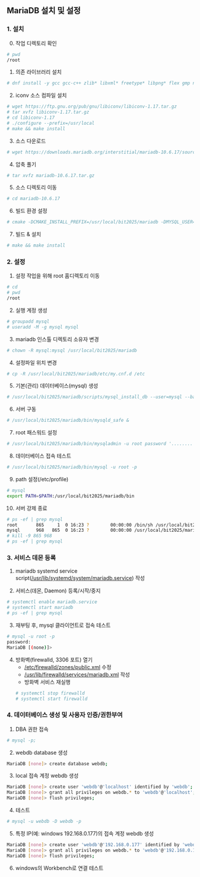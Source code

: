 ## MariaDB 설치 및 설정

### 1. 설치

0. 작업 디렉토리 확인
```bash
# pwd
/root
```

1. 의존 라이브러리 설치
```bash
# dnf install -y gcc gcc-c++ zlib* libxml* freetype* libpng* flex gmp ncurses-devel gnutls-devel libaio
```
2. iconv 소스 컴파일 설치
```bash
# wget https://ftp.gnu.org/pub/gnu/libiconv/libiconv-1.17.tar.gz
# tar xvfz libiconv-1.17.tar.gz
# cd libiconv-1.17
# ./configure --prefix=/usr/local
# make && make install
```

3. 소스 다운로드
```bash
# wget https://downloads.mariadb.org/interstitial/mariadb-10.6.17/source/mariadb-10.6.17.tar.gz 
```

4. 압축 풀기
```bash
# tar xvfz mariadb-10.6.17.tar.gz
```

5. 소스 디렉토리 이동
```bash
# cd mariadb-10.6.17
```

6. 빌드 환경 설정 
```bash
# cmake -DCMAKE_INSTALL_PREFIX=/usr/local/bit2025/mariadb -DMYSQL_USER=mysql -DMYSQL_TCP_PORT=3306 -DMYSQL_DATADIR=/usr/local/bit2025/mariadb/data -DMYSQL_UNIX_ADDR=/usr/local/bit2025/mariadb/tmp/mariadb.sock -DINSTALL_SYSCONFDIR=/usr/local/bit2025/mariadb/etc -DINSTALL_SYSCONF2DIR=/usr/local/bit2025/mariadb/etc/my.cnf.d -DDEFAULT_CHARSET=utf8 -DDEFAULT_COLLATION=utf8_general_ci -DWITH_EXTRA_CHARSETS=all -DWITH_ARIA_STORAGE_ENGINE=1 -DWITH_XTRADB_STORAGE_ENGINE=1 -DWITH_ARCHIVE_STORAGE_ENGINE=1 -DWITH_INNOBASE_STORAGE_ENGINE=1 -DWITH_PARTITION_STORAGE_ENGINE=1 -DWITH_BLACKHOLE_STORAGE_ENGINE=1 -DWITH_FEDERATEDX_STORAGE_ENGINE=1 -DWITH_PERFSCHEMA_STORAGE_ENGINE=1 -DWITH_READLINE=1 -DWITH_SSL=bundled -DWITH_ZLIB=system
```

7. 빌드 & 설치
```bash
# make && make install
```

### 2. 설정

1. 설정 작업을 위해 root 홈디렉토리 이동
```bash
# cd 
# pwd
/root
```

2. 실행 계정 생성
```bash
# groupadd mysql
# useradd -M -g mysql mysql 
```

3. mariadb 인스톨 디렉토리 소유자 변경
```bash
# chown -R mysql:mysql /usr/local/bit2025/mariadb
```

4. 설정파일 위치 변경
```bash
# cp -R /usr/local/bit2025/mariadb/etc/my.cnf.d /etc
```

5. 기본(관리) 데이터베이스(mysql) 생성
```bash
# /usr/local/bit2025/mariadb/scripts/mysql_install_db --user=mysql --basedir=/usr/local/bit2025/mariadb --defaults-file=/usr/local/bit2025/mariadb/etc/my.cnf --datadir=/usr/local/bit2025/mariadb/data
```

6. 서버 구동
```bash
# /usr/local/bit2025/mariadb/bin/mysqld_safe &
```

7. root 패스워드 설정
```bash
# /usr/local/bit2025/mariadb/bin/mysqladmin -u root password '........'
```

8. 데이터베이스 접속 테스트
```bash
# /usr/local/bit2025/mariadb/bin/mysql -u root -p
```

9. path 설정(/etc/profile)
```bash
# mysql
export PATH=$PATH:/usr/local/bit2025/mariadb/bin
```

10. 서버 강제 종료
```bash
# ps -ef | grep mysql
root       865     1  0 16:23 ?        00:00:00 /bin/sh /usr/local/bit2025/mariadb/bin/mysqld_safe --datadir=/usr/local/bit2025/mariadb/data --pid-file=/usr/local/bit2025/mariadb/data/lx.bit2025.me.pid
mysql      968   865  0 16:23 ?        00:00:00 /usr/local/bit2025/mariadb/bin/mysqld --basedir=/usr/local/bit2025/mariadb --datadir=/usr/local/bit2025/mariadb/data --plugin-dir=/usr/local/bit2025/mariadb/lib/plugin --user=mysql --log-error=/usr/local/bit2025/mariadb/data/lx.bit2025.me.err --pid-file=/usr/local/bit2025/mariadb/data/lx.bit2025.me.pid
# kill -9 865 968
# ps -ef | grep mysql
```

### 3. 서비스 데몬 등록

1. mariadb systemd service script([/usr/lib/systemd/system/mariadb.service](https://github.com/bitacademy2025-fullstack-cloud/rocky-practices/blob/main/lx/usr/lib/systemd/system/mariadb.service)) 작성

2. 서비스(데몬, Daemon) 등록/시작/중지
```bash
# systemctl enable mariadb.service
# systemctl start mariadb
# ps -ef | grep mysql
```

3. 재부팅 후, mysql 클라이언트로 접속 테스트
```sh
# mysql -u root -p
password:
MariaDB [(none)]>
```

4. 방화벽(firewalld, 3306 포트) 열기
   - [/etc/firewalld/zones/public.xml](https://github.com/bitacademy2025-fullstack-cloud/rocky-practices/blob/main/lx/etc/firewalld/zones/public.xml) 수정
   - [/usr/lib/firewalld/services/mariadb.xml](https://github.com/bitacademy2025-fullstack-cloud/rocky-practices/blob/main/lx/usr/lib/firewalld/services/mariadb.xml) 작성
   - 방화벽 서비스 재실행
   ```sh
   # systemctl stop firewalld
   # systemctl start firewalld
   ```


### 4. 데이터베이스 생성 및 사용자 인증/권한부여

1. DBA 권한 접속
```sh
# mysql -p;
```

2. webdb database 생성
```sh
MariaDB [none]> create database webdb;
```

3. local 접속 계정 webdb 생성
```sh
MariaDB [none]> create user 'webdb'@'localhost' identified by 'webdb';
MariaDB [none]> grant all privileges on webdb.* to 'webdb'@'localhost';
MariaDB [none]> flush privileges;
```

4. 테스트
```sh
# mysql -u webdb -D webdb -p
```

5. 특정 IP(예: windows 192.168.0.177)의 접속 계정 webdb 생성
```sh
MariaDB [none]> create user 'webdb'@'192.168.0.177' identified by 'webdb';
MariaDB [none]> grant all privileges on webdb.* to 'webdb'@'192.168.0.177';
MariaDB [none]> flush privileges;
```

6. windows의 Workbench로 연결 테스트
